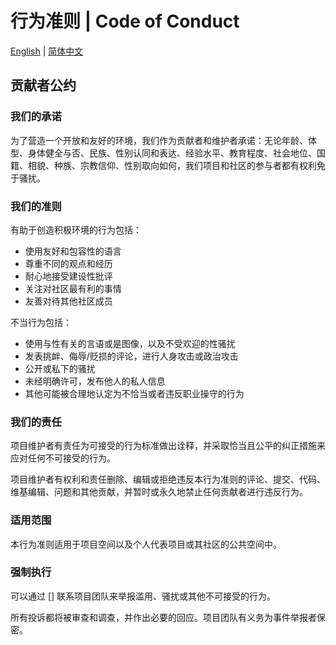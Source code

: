 # 行为准则 | Code of Conduct

[English](CODE_OF_CONDUCT.md) | [简体中文](CODE_OF_CONDUCT.cn.md)

## 贡献者公约

### 我们的承诺

为了营造一个开放和友好的环境，我们作为贡献者和维护者承诺：无论年龄、体型、身体健全与否、民族、性别认同和表达、经验水平、教育程度、社会地位、国籍、相貌、种族、宗教信仰、性别取向如何，我们项目和社区的参与者都有权利免于骚扰。

### 我们的准则

有助于创造积极环境的行为包括：

* 使用友好和包容性的语言
* 尊重不同的观点和经历
* 耐心地接受建设性批评
* 关注对社区最有利的事情
* 友善对待其他社区成员

不当行为包括：

* 使用与性有关的言语或是图像，以及不受欢迎的性骚扰
* 发表挑衅、侮辱/贬损的评论，进行人身攻击或政治攻击
* 公开或私下的骚扰
* 未经明确许可，发布他人的私人信息
* 其他可能被合理地认定为不恰当或者违反职业操守的行为

### 我们的责任

项目维护者有责任为可接受的行为标准做出诠释，并采取恰当且公平的纠正措施来应对任何不可接受的行为。

项目维护者有权利和责任删除、编辑或拒绝违反本行为准则的评论、提交、代码、维基编辑、问题和其他贡献，并暂时或永久地禁止任何贡献者进行违反行为。

### 适用范围

本行为准则适用于项目空间以及个人代表项目或其社区的公共空间中。

### 强制执行

可以通过 [] 联系项目团队来举报滥用、骚扰或其他不可接受的行为。

所有投诉都将被审查和调查，并作出必要的回应。项目团队有义务为事件举报者保密。
